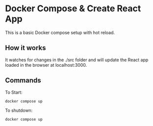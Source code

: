 # Docker Compose & Create React App

This is a basic Docker compose setup with hot reload.

## How it works

It watches for changes in the ./src folder and will update the React app loaded in the browser at localhost:3000.

## Commands

To Start:

```docker compose up```

To shutdown:

```docker compose up```
